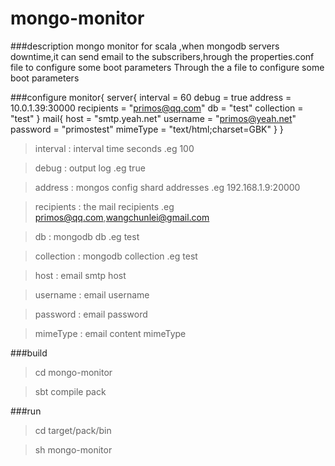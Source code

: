 mongo-monitor
=============

###description
mongo monitor for scala ,when mongodb servers downtime,it can send email to the subscribers,hrough the properties.conf file to configure some boot parameters
Through the a file to configure some boot parameters

###configure
monitor{
    server{
            interval = 60
            debug = true
            address = 10.0.1.39:30000
            recipients = "primos@qq.com"
            db = "test"
            collection = "test"
    }
    mail{
        host = "smtp.yeah.net"
        username = "primos@yeah.net"
        password = "primostest"
        mimeType = "text/html;charset=GBK"
    }
}
> interval : interval time seconds .eg 100

> debug : output log .eg true

> address : mongos config shard addresses .eg 192.168.1.9:20000

> recipients : the mail recipients .eg primos@qq.com,wangchunlei@gmail.com

> db : mongodb db .eg test

> collection : mongodb collection .eg test

> host : email smtp host

> username : email username

> password : email password

> mimeType : email content mimeType


###build
> cd mongo-monitor

> sbt compile pack

###run
> cd target/pack/bin

> sh mongo-monitor
